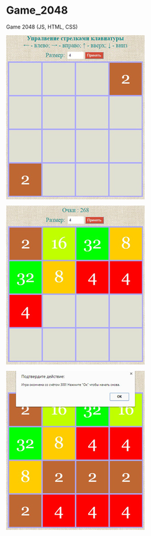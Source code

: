 # Game_2048
Game 2048 (JS, HTML, CSS)

![alt text](https://raw.githubusercontent.com/Zahlukha/Game_2048/master/Screenshot_1.jpg)

![alt text](https://raw.githubusercontent.com/Zahlukha/Game_2048/master/Screenshot_2.jpg)

![alt text](https://raw.githubusercontent.com/Zahlukha/Game_2048/master/Screenshot_3.jpg)
